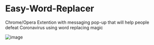 # Easy-Word-Replacer
Chrome/Opera Extention with messaging pop-up that will help people defeat Coronavirus using word replacing magic

![image](https://user-images.githubusercontent.com/26218291/79687409-7a62fb80-8260-11ea-8756-f770149486d8.png)

